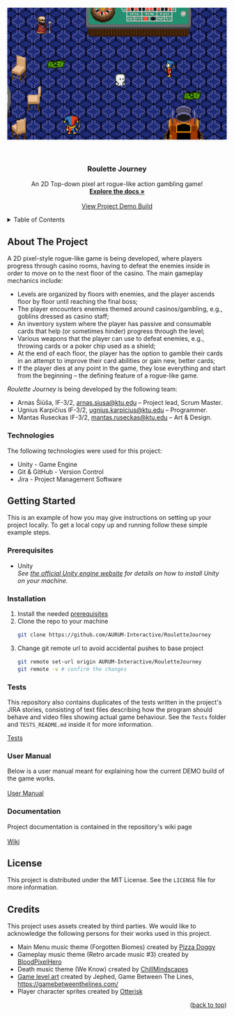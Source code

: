 <a id="readme-top"></a>

![readme-cover]

<br/>
<div align="center">

  <h3 align="center">Roulette Journey</h3>

  <p align="center">
    An 2D Top-down pixel art rogue-like action gambling game!
    <br />
    <a href="https://github.com/AURUM-Interactive/RouletteJourney/wiki"><strong>Explore the docs »</strong></a>
    <br />
    <br />
    <a href="https://github.com/AURUM-Interactive/RouletteJourney/releases/tag/v2025-05-28">View Project Demo Build</a>
  </p>
</div>

<!-- TABLE OF CONTENTS -->
<details>
  <summary>Table of Contents</summary>
  <ol>
    <li><a href="#about-the-project">About The Project</a></li>
    <li><a href="#installation">Installation</a></li>
    <li><a href="#tests">Tests</a></li>
    <li><a href="#user-manual">User Manual</a></li>
    <li><a href="#documentation">Documentation</a></li>
    <li><a href="#license">License</a></li>
    <li><a href="#credits">Credits</a></li>
  </ol>
</details>

<!-- ABOUT THE PROJECT -->
## About The Project

A 2D pixel-style rogue-like game is being developed, where players progress through casino rooms, having to defeat the enemies inside in order to move on to the next floor of the casino. The main gameplay mechanics include:
* Levels are organized by floors with enemies, and the player ascends floor by floor until reaching the final boss;
* The player encounters enemies themed around casinos/gambling, e.g., goblins dressed as casino staff;
* An inventory system where the player has passive and consumable cards that help (or sometimes hinder) progress through the level;
* Various weapons that the player can use to defeat enemies, e.g., throwing cards or a poker chip used as a shield;
* At the end of each floor, the player has the option to gamble their cards in an attempt to improve their card abilities or gain new, better cards;
* If the player dies at any point in the game, they lose everything and start from the beginning – the defining feature of a rogue-like game.

_Roulette Journey_ is being developed by the following team:
* Arnas Šiūša, IF-3/2, arnas.siusa@ktu.edu – Project lead, Scrum Master.
* Ugnius Karpičius IF-3/2, ugnius.karpicius@ktu.edu – Programmer.
* Mantas Ruseckas IF-3/2, mantas.ruseckas@ktu.edu – Art & Design.

### Technologies

The following technologies were used for this project:

* Unity - Game Engine
* Git & GitHub - Version Control
* Jira - Project Management Software

<!-- GETTING STARTED -->
## Getting Started

This is an example of how you may give instructions on setting up your project locally.
To get a local copy up and running follow these simple example steps.

### Prerequisites

* Unity <br>
  _See [the official Unity engine website](https://unity.com/download) for details on how to install Unity on your machine._

### Installation

1. Install the needed <a href="#prerequisites">prerequisites</a>
2. Clone the repo to your machine
   ```sh
   git clone https://github.com/AURUM-Interactive/RouletteJourney
   ```
3. Change git remote url to avoid accidental pushes to base project
   ```sh
   git remote set-url origin AURUM-Interactive/RouletteJourney
   git remote -v # confirm the changes
   ```
   
### Tests

This repository also contains duplicates of the tests written in the project's JIRA stories, consisting of text files describing how the program should behave and video files showing actual game behaviour. See the `Tests` folder and `TESTS_README.md` inside it for more information.

[Tests](https://github.com/AURUM-Interactive/RouletteJourney/tree/main/Tests)

### User Manual

Below is a user manual meant for explaining how the current DEMO build of the game works. <br> <br>
[User Manual](https://github.com/AURUM-Interactive/RouletteJourney/wiki/User-Manual)

### Documentation

Project documentation is contained in the repository's wiki page <br><br>
[Wiki](https://github.com/AURUM-Interactive/RouletteJourney/wiki)

<!-- LICENSE -->
## License

This project is distributed under the MIT License. See the `LICENSE` file for more information.

<!-- ACKNOWLEDGMENTS -->
## Credits

This project uses assets created by third parties. We would like to acknowledge the following persons for their works used in this project.

* Main Menu music theme (Forgotten Biomes) created by [Pizza Doggy](https://pizzadoggy.itch.io/cozy-tunes)
* Gameplay music theme (Retro arcade music #3) created by [BloodPixelHero](https://freesound.org/people/BloodPixelHero/sounds/607942/)
* Death music theme (We Know) created by [ChillMindscapes](https://chillmindscapes.itch.io/free-chiptune-music-pack-5-chillmindscapes?download)
* [Game level art](https://gamebetweenthelines.itch.io/2d-top-down-pixel-art-tileset-casino) created by Jephed, Game Between The Lines, https://gamebetweenthelines.com/
* Player character sprites created by [Otterisk](https://otterisk.itch.io/hana-caraka-base-character?download)

<p align="right">(<a href="#readme-top">back to top</a>)</p>

<!-- MARKDOWN LINKS & IMAGES -->
<!-- https://www.markdownguide.org/basic-syntax/#reference-style-links -->
[readme-cover]: https://github.com/AURUM-Interactive/RouletteJourney/blob/main/Images/README_cover.png
